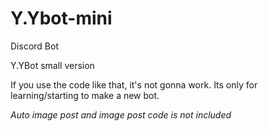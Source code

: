 # Y.Ybot-mini
Discord Bot

Y.YBot small version

If you use the code like that, it's not gonna work. Its only for learning/starting to make a new bot.

*Auto image post and image post code is not included*
